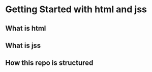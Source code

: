 # Getting Started with html and jss

## What is html

## What is jss

## How this repo is structured

